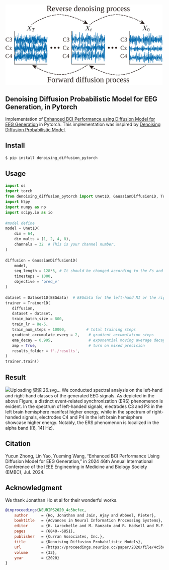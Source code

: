 <img src="./images/method.svg" width="500px"></img>

## Denoising Diffusion Probabilistic Model for EEG Generation, in Pytorch 

Implementation of <a href="https://arxiv.org/">Enhanced BCI Performance using Diffusion Model for EEG Generation</a> in Pytorch. This implementation was inspired by <a href="https://arxiv.org/abs/2006.11239">Denoising Diffusion Probabilistic Model</a>.

## Install

```bash
$ pip install denoising_diffusion_pytorch
```

## Usage
```python
import os
import torch
from denoising_diffusion_pytorch import Unet1D, GaussianDiffusion1D, Trainer1D, Dataset1D
import h5py
import numpy as np
import scipy.io as io

#model define
model = Unet1D(
    dim = 64,
    dim_mults = (1, 2, 4, 8),
    channels = 32  # This is your channel number.
)

diffusion = GaussianDiffusion1D(
    model,
    seq_length = 128*5, # It should be changed according to the Fs and task duration.
    timesteps = 1000,
    objective = 'pred_v'
)

dataset = Dataset1D(EEGdata)  # EEGdata for the left-hand MI or the right-hand MI.
trainer = Trainer1D(
   diffusion,
   dataset = dataset,
   train_batch_size = 800,
   train_lr = 8e-5,
   train_num_steps = 10000,         # total training steps
   gradient_accumulate_every = 2,    # gradient accumulation steps
   ema_decay = 0.995,                # exponential moving average decay
   amp = True,                       # turn on mixed precision
   results_folder = f'./results',
)
trainer.train()
```
## Result
![Uploading 资源 26.svg…]()
We conducted spectral analysis on the left-hand and right-hand classes of the generated EEG signals. As depicted in the above Figure, a distinct event-related synchronization (ERS) phenomenon is evident. In the spectrum of left-handed signals, electrodes C3 and P3 in the left brain hemisphere manifest higher energy, while in the spectrum of right-handed signals, electrodes C4 and P4 in the left brain hemisphere showcase higher energy. Notably, the ERS phenomenon is localized in the alpha band ([8, 14] Hz).

## Citation
Yucun Zhong, Lin Yao, Yueming Wang, “Enhanced BCI Performance Using Diffusion Model for EEG Generation,” in 2024 46th Annual International Conference of the IEEE Engineering in Medicine and Biology Society (EMBC), Jul. 2024.

## Acknowledgment
We thank Jonathan Ho et al for their wonderful works.
```bibtex
@inproceedings{NEURIPS2020_4c5bcfec,
    author      = {Ho, Jonathan and Jain, Ajay and Abbeel, Pieter},
    booktitle   = {Advances in Neural Information Processing Systems},
    editor      = {H. Larochelle and M. Ranzato and R. Hadsell and M.F. Balcan and H. Lin},
    pages       = {6840--6851},
    publisher   = {Curran Associates, Inc.},
    title       = {Denoising Diffusion Probabilistic Models},
    url         = {https://proceedings.neurips.cc/paper/2020/file/4c5bcfec8584af0d967f1ab10179ca4b-Paper.pdf},
    volume      = {33},
    year        = {2020}
}
```
